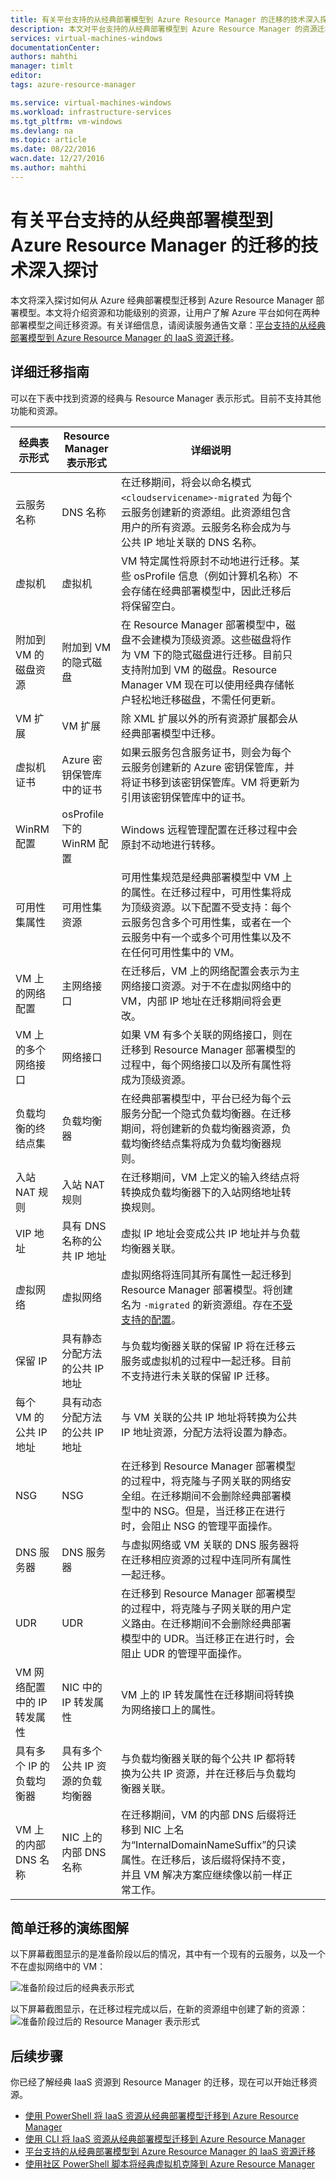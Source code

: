 ```yaml
---
title: 有关平台支持的从经典部署模型到 Azure Resource Manager 的迁移的技术深入探讨 | Azure
description: 本文对平台支持的从经典部署模型到 Azure Resource Manager 的资源迁移做了深入的技术探讨
services: virtual-machines-windows
documentationCenter: 
authors: mahthi
manager: timlt
editor: 
tags: azure-resource-manager

ms.service: virtual-machines-windows
ms.workload: infrastructure-services
ms.tgt_pltfrm: vm-windows
ms.devlang: na
ms.topic: article
ms.date: 08/22/2016
wacn.date: 12/27/2016
ms.author: mahthi
---
```


# 有关平台支持的从经典部署模型到 Azure Resource Manager 的迁移的技术深入探讨
本文将深入探讨如何从 Azure 经典部署模型迁移到 Azure Resource Manager 部署模型。本文将介绍资源和功能级别的资源，让用户了解 Azure 平台如何在两种部署模型之间迁移资源。有关详细信息，请阅读服务通告文章：[平台支持的从经典部署模型到 Azure Resource Manager 的 IaaS 资源迁移](./virtual-machines-windows-migration-classic-resource-manager.md)。

## 详细迁移指南

可以在下表中找到资源的经典与 Resource Manager 表示形式。目前不支持其他功能和资源。

| 经典表示形式 | Resource Manager 表示形式 | 详细说明 | | |
|--------------------------------------------------------|-------------------------------------------------|-------------------------------------------------------------------------------------------------------------------------------------------------------------------------------------------------------------------------------------------------------------------------------------------------------------------------------------------------------------------------------------------------------------------------------------------------------------------|---|---|
| 云服务名称 | DNS 名称 | 在迁移期间，将会以命名模式 `<cloudservicename>-migrated` 为每个云服务创建新的资源组。此资源组包含用户的所有资源。云服务名称会成为与公共 IP 地址关联的 DNS 名称。 | | |
| 虚拟机 | 虚拟机 | VM 特定属性将原封不动地进行迁移。某些 osProfile 信息（例如计算机名称）不会存储在经典部署模型中，因此迁移后将保留空白。 | | |
| 附加到 VM 的磁盘资源 | 附加到 VM 的隐式磁盘 | 在 Resource Manager 部署模型中，磁盘不会建模为顶级资源。这些磁盘将作为 VM 下的隐式磁盘进行迁移。目前只支持附加到 VM 的磁盘。Resource Manager VM 现在可以使用经典存储帐户轻松地迁移磁盘，不需任何更新。 | | |
| VM 扩展 | VM 扩展 | 除 XML 扩展以外的所有资源扩展都会从经典部署模型中迁移。 | | |
| 虚拟机证书 | Azure 密钥保管库中的证书 | 如果云服务包含服务证书，则会为每个云服务创建新的 Azure 密钥保管库，并将证书移到该密钥保管库。VM 将更新为引用该密钥保管库中的证书。 | | |
| WinRM 配置 | osProfile 下的 WinRM 配置 | Windows 远程管理配置在迁移过程中会原封不动地进行转移。 | | |
| 可用性集属性 | 可用性集资源 | 可用性集规范是经典部署模型中 VM 上的属性。在迁移过程中，可用性集将成为顶级资源。以下配置不受支持：每个云服务包含多个可用性集，或者在一个云服务中有一个或多个可用性集以及不在任何可用性集中的 VM。 | | |
| VM 上的网络配置 | 主网络接口 | 在迁移后，VM 上的网络配置会表示为主网络接口资源。对于不在虚拟网络中的 VM，内部 IP 地址在迁移期间将会更改。 | | |
| VM 上的多个网络接口 | 网络接口 | 如果 VM 有多个关联的网络接口，则在迁移到 Resource Manager 部署模型的过程中，每个网络接口以及所有属性将成为顶级资源。 | | |
| 负载均衡的终结点集 | 负载均衡器 | 在经典部署模型中，平台已经为每个云服务分配一个隐式负载均衡器。在迁移期间，将创建新的负载均衡器资源，负载均衡终结点集将成为负载均衡器规则。 | | |
| 入站 NAT 规则 | 入站 NAT 规则 | 在迁移期间，VM 上定义的输入终结点将转换成负载均衡器下的入站网络地址转换规则。 | | |
| VIP 地址 | 具有 DNS 名称的公共 IP 地址 | 虚拟 IP 地址会变成公共 IP 地址并与负载均衡器关联。 | | |
| 虚拟网络 | 虚拟网络 | 虚拟网络将连同其所有属性一起迁移到 Resource Manager 部署模型。将创建名为 `-migrated` 的新资源组。存在[不受支持的配置](./virtual-machines-windows-migration-classic-resource-manager.md)。 | | |
| 保留 IP | 具有静态分配方法的公共 IP 地址 | 与负载均衡器关联的保留 IP 将在迁移云服务或虚拟机的过程中一起迁移。目前不支持进行未关联的保留 IP 迁移。 | | |
| 每个 VM 的公共 IP 地址 | 具有动态分配方法的公共 IP 地址 | 与 VM 关联的公共 IP 地址将转换为公共 IP 地址资源，分配方法将设置为静态。 | | |
| NSG | NSG | 在迁移到 Resource Manager 部署模型的过程中，将克隆与子网关联的网络安全组。在迁移期间不会删除经典部署模型中的 NSG。但是，当迁移正在进行时，会阻止 NSG 的管理平面操作。 | | |
| DNS 服务器 | DNS 服务器 | 与虚拟网络或 VM 关联的 DNS 服务器将在迁移相应资源的过程中连同所有属性一起迁移。 | | |
| UDR | UDR | 在迁移到 Resource Manager 部署模型的过程中，将克隆与子网关联的用户定义路由。在迁移期间不会删除经典部署模型中的 UDR。当迁移正在进行时，会阻止 UDR 的管理平面操作。 | | |
| VM 网络配置中的 IP 转发属性 | NIC 中的 IP 转发属性 | VM 上的 IP 转发属性在迁移期间将转换为网络接口上的属性。 | | |
| 具有多个 IP 的负载均衡器 | 具有多个公共 IP 资源的负载均衡器 | 与负载均衡器关联的每个公共 IP 都将转换为公共 IP 资源，并在迁移后与负载均衡器关联。 | | |
| VM 上的内部 DNS 名称 | NIC 上的内部 DNS 名称 | 在迁移期间，VM 的内部 DNS 后缀将迁移到 NIC 上名为“InternalDomainNameSuffix”的只读属性。在迁移后，该后缀将保持不变，并且 VM 解决方案应继续像以前一样正常工作。 | | |

## 简单迁移的演练图解

以下屏幕截图显示的是准备阶段以后的情况，其中有一个现有的云服务，以及一个不在虚拟网络中的 VM：

![准备阶段过后的经典表示形式](./media/virtual-machines-windows-migration-classic-resource-manager/classic-migration-prepare-portal.png)  

以下屏幕截图显示，在迁移过程完成以后，在新的资源组中创建了新的资源：
![准备阶段过后的 Resource Manager 表示形式](./media/virtual-machines-windows-migration-classic-resource-manager/resourcemanager-migration-prepare-portal.png)

## 后续步骤

你已经了解经典 IaaS 资源到 Resource Manager 的迁移，现在可以开始迁移资源。

- [使用 PowerShell 将 IaaS 资源从经典部署模型迁移到 Azure Resource Manager](./virtual-machines-windows-ps-migration-classic-resource-manager.md)
- [使用 CLI 将 IaaS 资源从经典部署模型迁移到 Azure Resource Manager](./virtual-machines-linux-cli-migration-classic-resource-manager.md)
- [平台支持的从经典部署模型到 Azure Resource Manager 的 IaaS 资源迁移](./virtual-machines-windows-migration-classic-resource-manager.md)
- [使用社区 PowerShell 脚本将经典虚拟机克隆到 Azure Resource Manager](./virtual-machines-windows-migration-scripts.md)

<!---HONumber=Mooncake_1017_2016-->